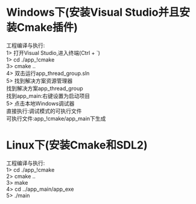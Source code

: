 
# Windows下(安装Visual Studio并且安装Cmake插件)  
工程编译与执行:  
1>  打开Visual Studio,进入终端(Ctrl + `)  
1>  cd ./app_!cmake  
3>  cmake ..  
4>  双击运行app_thread_group.sln  
5>  找到解决方案资源管理器  
    找到解决方案app_thread_group  
    找到app_main:右键设置为启动项目  
5>  点击本地Windows调试器  
直接执行:调试模式的可执行文件  
可执行文件:app_!cmake/app_main下生成  

# Linux下(安装Cmake和SDL2)  
工程编译与执行:  
1>  cd ./app_\!cmake  
2>  cmake ..  
3>  make  
4>  cd ../app_main/app_exe  
5>  ./main  
